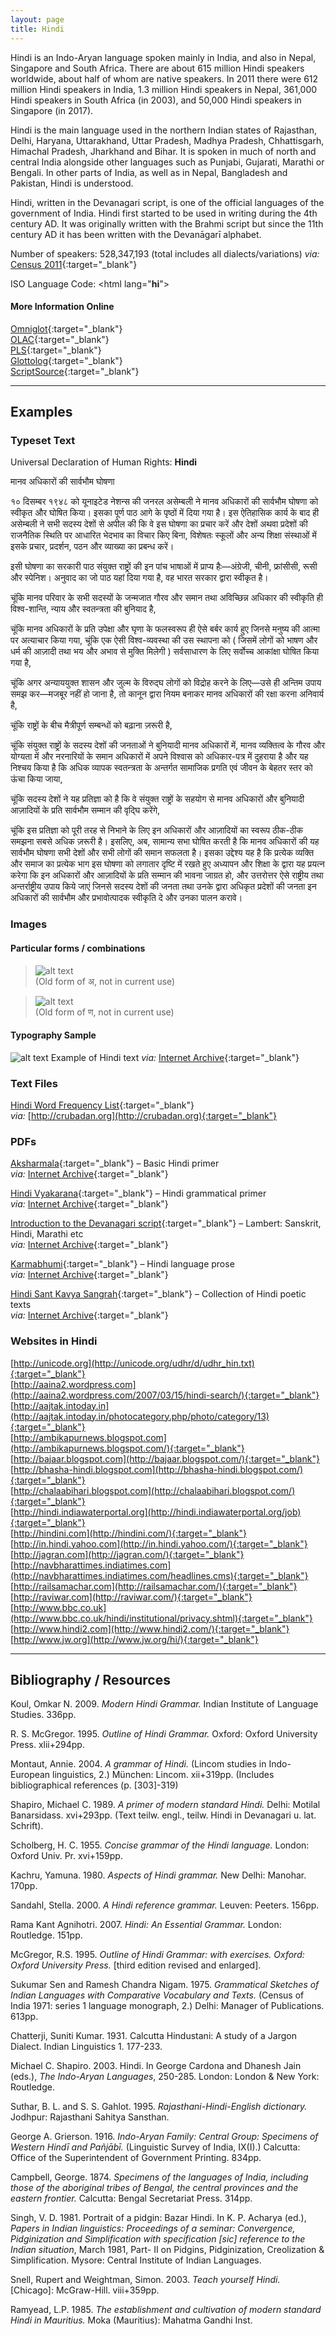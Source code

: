```yaml
---
layout: page
title: Hindi
---
```


Hindi is an Indo-Aryan language spoken mainly in India, and also in Nepal, Singapore and South Africa. There are about 615 million Hindi speakers worldwide, about half of whom are native speakers. In 2011 there were 612 million Hindi speakers in India, 1.3 million Hindi speakers in Nepal, 361,000 Hindi speakers in South Africa (in 2003), and 50,000 Hindi speakers in Singapore (in 2017).

Hindi is the main language used in the northern Indian states of Rajasthan, Delhi, Haryana, Uttarakhand, Uttar Pradesh, Madhya Pradesh, Chhattisgarh, Himachal Pradesh, Jharkhand and Bihar. It is spoken in much of north and central India alongside other languages such as Punjabi, Gujarati, Marathi or Bengali. In other parts of India, as well as in Nepal, Bangladesh and Pakistan, Hindi is understood.

Hindi, written in the Devanagari script, is one of the official languages of the government of India. Hindi first started to be used in writing during the 4th century AD. It was originally written with the Brahmi script but since the 11th century AD it has been written with the Devanāgarī alphabet.

Number of speakers: 528,347,193 (total includes all dialects/variations) *via:* [Census 2011](../devanagari-overview/Census-of-India-2011-Language.pdf){:target="_blank"}  

ISO Language Code: <html lang=\"**hi**\"\>  

#### More Information Online

[Omniglot](https://omniglot.com/writing/hindi.htm){:target="_blank"}  
[OLAC](http://www.language-archives.org/language/hin){:target="_blank"}  
[PLS](http://www.peopleslinguisticsurvey.org/bhasha-sample.aspx?id=403){:target="_blank"}  
[Glottolog](https://glottolog.org/resource/languoid/id/hind1269){:target="_blank"}  
[ScriptSource](https://www.scriptsource.org/cms/scripts/page.php?item_id=language_detail&key=hin){:target="_blank"}

-----


## Examples

### Typeset Text

Universal Declaration of Human Rights: **Hindi**

मानव अधिकारों की सार्वभौम घोषणा

१० दिसम्बर १९४८ को यूनाइटेड नेशन्स की जनरल असेम्बली ने मानव अधिकारों की सार्वभौम घोषणा को स्वीकृत और घोषित किया। इसका पूर्ण पाठ आगे के पृष्ठों में दिया गया है। इस ऐतिहासिक कार्य के बाद ही असेम्बली ने सभी सदस्य देशों से अपील की कि वे इस घोषणा का प्रचार करें और देशों अथवा प्रदेशों की राजनैतिक स्थिति पर आधारित भेदभाव का विचार किए बिना, विशेषतः स्कूलों और अन्य शिक्षा संस्थाओं में इसके प्रचार, प्रदर्शन, पठन और व्याख्या का प्रबन्ध करें।

इसी घोषणा का सरकारी पाठ संयुक्त राष्ट्रों की इन पांच भाषाओं में प्राप्य हैः—अंग्रेजी, चीनी, फ्रांसीसी, रूसी और स्पेनिश। अनुवाद का जो पाठ यहां दिया गया है, वह भारत सरकार द्वारा स्वीकृत है।

चूंकि मानव परिवार के सभी सदस्यों के जन्मजात गौरव और समान तथा अविच्छिन्न अधिकार की स्वीकृति ही विश्व-शान्ति, न्याय और स्वतन्त्रता की बुनियाद है,

चूंकि मानव अधिकारों के प्रति उपेक्षा और घृणा के फलस्वरूप ही ऐसे बर्बर कार्य हुए जिनसे मनुष्य की आत्मा पर अत्याचार किया गया, चूंकि एक ऐसी विश्व-व्यवस्था की उस स्थापना को ( जिसमें लोगों को भाषण और धर्म की आज़ादी तथा भय और अभाव से मुक्ति मिलेगी ) सर्वसाधारण के लिए सर्वोच्च आकांक्षा घोषित किया गया है,

चूंकि अगर अन्याययुक्त शासन और जुल्म के विरुद्घ लोगों को विद्रोह करने के लिए—उसे ही अन्तिम उपाय समझ कर—मजबूर नहीं हो जाना है, तो कानून द्वारा नियम बनाकर मानव अधिकारों की रक्षा करना अनिवार्य है,

चूंकि राष्ट्रों के बीच मैत्रीपूर्ण सम्बन्धों को बढ़ाना ज़रूरी है,

चूंकि संयुक्त राष्ट्रों के सदस्य देशों की जनताओं ने बुनियादी मानव अधिकारों में, मानव व्यक्तित्व के गौरव और योग्यता में और नरनारियों के समान अधिकारों में अपने विश्वास को अधिकार-पत्र में दुहराया है और यह निश्चय किया है कि अधिक व्यापक स्वतन्त्रता के अन्तर्गत सामाजिक प्रगति एवं जीवन के बेहतर स्तर को ऊंचा किया जाया,

चूंकि सदस्य देशों ने यह प्रतिज्ञा को है कि वे संयुक्त राष्ट्रों के सहयोग से मानव अधिकारों और बुनियादी आज़ादियों के प्रति सार्वभौम सम्मान की वृद्घि करेंगे,

चूंकि इस प्रतिज्ञा को पूरी तरह से निभाने के लिए इन अधिकारों और आज़ादियों का स्वरूप ठीक-ठीक समझना सबसे अधिक ज़रूरी है। इसलिए, अब, सामान्य सभा घोषित करती है कि मानव अधिकारों की यह सार्वभौम घोषणा सभी देशों और सभी लोगों की समान सफलता है। इसका उद्देश्य यह है कि प्रत्येक व्यक्ति और समाज का प्रत्येक भाग इस घोषणा को लगातार दृष्टि में रखते हुए अध्यापन और शिक्षा के द्वारा यह प्रयत्न करेगा कि इन अधिकारों और आज़ादियों के प्रति सम्मान की भावना जाग्रत हो, और उत्तरोत्तर ऐसे राष्ट्रीय तथा अन्तर्राष्ट्रीय उपाय किये जाएं जिनसे सदस्य देशों की जनता तथा उनके द्वारा अधिकृत प्रदेशों की जनता इन अधिकारों की सार्वभौम और प्रभावोत्पादक स्वीकृति दे और उनका पालन करावे।


### Images


#### Particular forms / combinations

>![alt text](/images/01.png)  
(Old form of अ, not in current use)

>![alt text](/images/02.png)  
(Old form of ण, not in current use)
 &nbsp;  


#### Typography Sample

![alt text](/images/hindi.png)
Example of Hindi text
*via:* [Internet Archive](https://archive.org/details/in.ernet.dli.2015.464071){:target="_blank"}


### Text Files

[Hindi Word Frequency List](/basic-info/hindi-word-frequency.txt){:target="_blank"}  
*via:* [http://crubadan.org](http://crubadan.org){:target="_blank"}


### PDFs

[Aksharmala](/samples/Hindi-01.pdf){:target="_blank"} – Basic Hindi primer  
*via:* [Internet Archive](https://archive.org/details/hindprimerthes00chri){:target="_blank"}

[Hindi Vyakarana](/samples/Hindi-02.pdf){:target="_blank"} – Hindi grammatical primer  
*via:* [Internet Archive](https://archive.org/details/in.ernet.dli.2015.545450){:target="_blank"}

[Introduction to the Devanagari script](/samples/Hindi-03.pdf){:target="_blank"} – Lambert: Sanskrit, Hindi, Marathi etc  
*via:* [Internet Archive](https://archive.org/details/in.gov.ignca.3374){:target="_blank"}

[Karmabhumi](/samples/Hindi-04.pdf){:target="_blank"} – Hindi language prose  
*via:* [Internet Archive](https://archive.org/details/Karmbhumi-Hindi-Premchand){:target="_blank"}

[Hindi Sant Kavya Sangrah](/samples/Hindi-05.pdf){:target="_blank"} – Collection of Hindi poetic texts  
*via:* [Internet Archive](https://archive.org/details/in.ernet.dli.2015.493785){:target="_blank"}


### Websites in Hindi

[http://unicode.org](http://unicode.org/udhr/d/udhr_hin.txt){:target="_blank"}  
[http://aaina2.wordpress.com](http://aaina2.wordpress.com/2007/03/15/hindi-search/){:target="_blank"}  
[http://aajtak.intoday.in](http://aajtak.intoday.in/photocategory.php/photo/category/13){:target="_blank"}  
[http://ambikapurnews.blogspot.com](http://ambikapurnews.blogspot.com/){:target="_blank"}  
[http://bajaar.blogspot.com](http://bajaar.blogspot.com/){:target="_blank"}  
[http://bhasha-hindi.blogspot.com](http://bhasha-hindi.blogspot.com/){:target="_blank"}  
[http://chalaabihari.blogspot.com](http://chalaabihari.blogspot.com/){:target="_blank"}  
[http://hindi.indiawaterportal.org](http://hindi.indiawaterportal.org/job){:target="_blank"}  
[http://hindini.com](http://hindini.com/){:target="_blank"}  
[http://in.hindi.yahoo.com](http://in.hindi.yahoo.com/){:target="_blank"}  
[http://jagran.com](http://jagran.com/){:target="_blank"}  
[http://navbharattimes.indiatimes.com](http://navbharattimes.indiatimes.com/headlines.cms){:target="_blank"}  
[http://railsamachar.com](http://railsamachar.com/){:target="_blank"}  
[http://raviwar.com](http://raviwar.com/){:target="_blank"}  
[http://www.bbc.co.uk](http://www.bbc.co.uk/hindi/institutional/privacy.shtml){:target="_blank"}  
[http://www.hindi2.com](http://www.hindi2.com/){:target="_blank"}  
[http://www.jw.org](http://www.jw.org/hi/){:target="_blank"}


-----

## Bibliography / Resources

Koul, Omkar N. 2009. *Modern Hindi Grammar.* Indian Institute of Language Studies. 336pp.

R. S. McGregor. 1995. *Outline of Hindi Grammar.* Oxford: Oxford University Press. xlii+294pp.

Montaut, Annie. 2004. *A grammar of Hindi.* (Lincom studies in Indo-European linguistics, 2.) München: Lincom. xii+319pp. (Includes bibliographical references (p. [303]-319)

Shapiro, Michael C. 1989. *A primer of modern standard Hindi.* Delhi: Motilal Banarsidass. xvi+293pp. (Text teilw. engl., teilw. Hindi in Devanagari u. lat. Schrift).

Scholberg, H. C. 1955. *Concise grammar of the Hindi language.* London: Oxford Univ. Pr. xvi+159pp.

Kachru, Yamuna. 1980. *Aspects of Hindi grammar.* New Delhi: Manohar. 170pp.

Sandahl, Stella. 2000. *A Hindi reference grammar.* Leuven: Peeters. 156pp.

Rama Kant Agnihotri. 2007. *Hindi: An Essential Grammar.* London: Routledge. 151pp.

McGregor, R.S. 1995. *Outline of Hindi Grammar: with exercises. Oxford: Oxford University Press.* [third edition revised and enlarged].

Sukumar Sen and Ramesh Chandra Nigam. 1975. *Grammatical Sketches of Indian Languages with Comparative Vocabulary and Texts.* (Census of India 1971: series 1 language monograph, 2.) Delhi: Manager of Publications. 613pp.

Chatterji, Suniti Kumar. 1931. Calcutta Hindustani: A study of a Jargon Dialect. Indian Linguistics 1. 177-233.

Michael C. Shapiro. 2003. Hindi. In George Cardona and Dhanesh Jain (eds.), *The Indo-Aryan Languages*, 250-285. London: London & New York: Routledge.

Suthar, B. L. and S. S. Gahlot. 1995. *Rajasthani-Hindi-English dictionary.* Jodhpur: Rajasthani Sahitya Sansthan.

George A. Grierson. 1916. *Indo-Aryan Family: Central Group: Specimens of Western Hindī and Pañjābī.* (Linguistic Survey of India, IX(I).) Calcutta: Office of the Superintendent of Government Printing. 834pp.

Campbell, George. 1874. *Specimens of the languages of India, including those of the aboriginal tribes of Bengal, the central provinces and the eastern frontier.* Calcutta: Bengal Secretariat Press. 314pp.

Singh, V. D. 1981. Portrait of a pidgin: Bazar Hindi. In K. P. Acharya (ed.), *Papers in Indian linguistics: Proceedings of a seminar: Convergence, Pidginization and Simplification with specification [sic] reference to the Indian situation*, March 1981, Part- II on Pidgins, Pidginization, Creolization & Simplification. Mysore: Central Institute of Indian Languages.

Snell, Rupert and Weightman, Simon. 2003. *Teach yourself Hindi.* [Chicago]: McGraw-Hill. viii+359pp.

Ramyead, L.P. 1985. *The establishment and cultivation of modern standard Hindi in Mauritius.* Moka (Mauritius): Mahatma Gandhi Inst.




